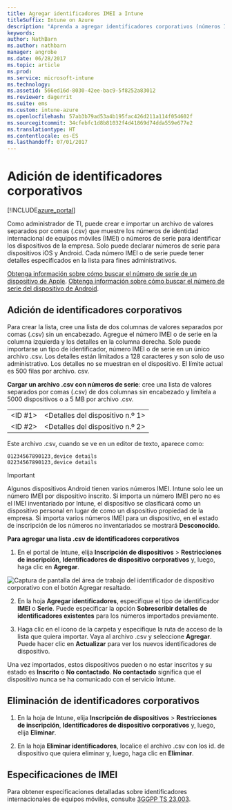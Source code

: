 ```yaml
---
title: Agregar identificadores IMEI a Intune
titleSuffix: Intune on Azure
description: "Aprenda a agregar identificadores corporativos (números IMEI) a Microsoft Intune. \""
keywords: 
author: NathBarn
ms.author: nathbarn
manager: angrobe
ms.date: 06/28/2017
ms.topic: article
ms.prod: 
ms.service: microsoft-intune
ms.technology: 
ms.assetid: 566ed16d-8030-42ee-bac9-5f8252a83012
ms.reviewer: dagerrit
ms.suite: ems
ms.custom: intune-azure
ms.openlocfilehash: 57ab3b79ad53a4b195fac426d211a114f054602f
ms.sourcegitcommit: 34cfebfc1d8b81032f4d41869d74dda559e677e2
ms.translationtype: HT
ms.contentlocale: es-ES
ms.lasthandoff: 07/01/2017
---
```

# <a name="add-corporate-identifiers"></a>Adición de identificadores corporativos

[!INCLUDE[azure_portal](./includes/azure_portal.md)]

Como administrador de TI, puede crear e importar un archivo de valores separados por comas (.csv) que muestre los números de identidad internacional de equipos móviles (IMEI) o números de serie para identificar los dispositivos de la empresa. Solo puede declarar números de serie para dispositivos iOS y Android. Cada número IMEI o de serie puede tener detalles especificados en la lista para fines administrativos.

<!-- When you upload serial numbers for company-owned iOS devices, they must be paired with a corporate enrollment profile. Devices must then be enrolled using either Apple’s device enrollment program (DEP) or Apple Configurator to have them appear as company-owned. -->

[Obtenga información sobre cómo buscar el número de serie de un dispositivo de Apple](https://support.apple.com/HT204308).
[Obtenga información sobre cómo buscar el número de serie del dispositivo de Android](https://support.google.com/store/answer/3333000).

## <a name="add-corporate-identifiers"></a>Adición de identificadores corporativos
Para crear la lista, cree una lista de dos columnas de valores separados por comas (.csv) sin un encabezado. Agregue el número IMEI o de serie en la columna izquierda y los detalles en la columna derecha. Solo puede importarse un tipo de identificador, número IMEI o de serie en un único archivo .csv. Los detalles están limitados a 128 caracteres y son solo de uso administrativo. Los detalles no se muestran en el dispositivo. El límite actual es 500 filas por archivo. csv.

**Cargar un archivo .csv con números de serie**: cree una lista de valores separados por comas (.csv) de dos columnas sin encabezado y limítela a 5000 dispositivos o a 5 MB por archivo .csv.

|||
|-|-|
|&lt;ID #1&gt;|&lt;Detalles del dispositivo n.º 1&gt;|
|&lt;ID #2&gt;|&lt;Detalles del dispositivo n.º 2&gt;|

Este archivo .csv, cuando se ve en un editor de texto, aparece como:

```
01234567890123,device details
02234567890123,device details
```

> [!IMPORTANT]
> Algunos dispositivos Android tienen varios números IMEI. Intune solo lee un número IMEI por dispositivo inscrito. Si importa un número IMEI pero no es el IMEI inventariado por Intune, el dispositivo se clasificará como un dispositivo personal en lugar de como un dispositivo propiedad de la empresa. Si importa varios números IMEI para un dispositivo, en el estado de inscripción de los números no inventariados se mostrará **Desconocido**.

**Para agregar una lista .csv de identificadores corporativos**

1. En el portal de Intune, elija **Inscripción de dispositivos** > **Restricciones de inscripción**, **Identificadores de dispositivo corporativos** y, luego, haga clic en **Agregar**.

 ![Captura de pantalla del área de trabajo del identificador de dispositivo corporativo con el botón Agregar resaltado.](./media/add-corp-id.png)

2. En la hoja **Agregar identificadores**, especifique el tipo de identificador **IMEI** o **Serie**. Puede especificar la opción **Sobrescribir detalles de identificadores existentes** para los números importados previamente.

3. Haga clic en el icono de la carpeta y especifique la ruta de acceso de la lista que quiera importar. Vaya al archivo .csv y seleccione **Agregar**. Puede hacer clic en **Actualizar** para ver los nuevos identificadores de dispositivo.

Una vez importados, estos dispositivos pueden o no estar inscritos y su estado es **Inscrito** o **No contactado**. **No contactado** significa que el dispositivo nunca se ha comunicado con el servicio Intune.

## <a name="delete--corporate-identifiers"></a>Eliminación de identificadores corporativos

1. En la hoja de Intune, elija **Inscripción de dispositivos** > **Restricciones de inscripción**, **Identificadores de dispositivo corporativos** y, luego, elija **Eliminar**.

3. En la hoja **Eliminar identificadores**, localice el archivo .csv con los id. de dispositivo que quiera eliminar y, luego, haga clic en **Eliminar**.

## <a name="imei-specifications"></a>Especificaciones de IMEI
Para obtener especificaciones detalladas sobre identificadores internacionales de equipos móviles, consulte [3GGPP TS 23.003](https://portal.3gpp.org/desktopmodules/Specifications/SpecificationDetails.aspx?specificationId=729).
